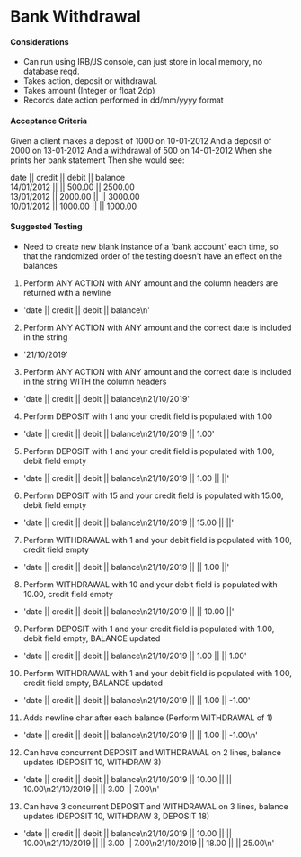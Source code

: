 # Bank Withdrawal

#### Considerations

- Can run using IRB/JS console, can just store in local memory, no database reqd.
- Takes action, deposit or withdrawal.
- Takes amount (Integer or float 2dp)
- Records date action performed in dd/mm/yyyy format

#### Acceptance Criteria 

Given a client makes a deposit of 1000 on 10-01-2012
And a deposit of 2000 on 13-01-2012
And a withdrawal of 500 on 14-01-2012
When she prints her bank statement
Then she would see:

date || credit || debit || balance  
14/01/2012 || || 500.00 || 2500.00  
13/01/2012 || 2000.00 || || 3000.00  
10/01/2012 || 1000.00 || || 1000.00  

#### Suggested Testing

- Need to create new blank instance of a 'bank account' each time, so that the randomized order of the testing doesn't have an effect on the balances

1) Perform ANY ACTION with ANY amount and the column headers are returned with a newline
  - 'date || credit || debit || balance\n'
2) Perform ANY ACTION with ANY amount and the correct date is included in the string
  - '21/10/2019'
3) Perform ANY ACTION with ANY amount and the correct date is included in the string WITH the column headers
  - 'date || credit || debit || balance\n21/10/2019'
4) Perform DEPOSIT with 1 and your credit field is populated with 1.00
  - 'date || credit || debit || balance\n21/10/2019 || 1.00'
5) Perform DEPOSIT with 1 and your credit field is populated with 1.00, debit field empty
  - 'date || credit || debit || balance\n21/10/2019 || 1.00 || ||'
6) Perform DEPOSIT with 15 and your credit field is populated with 15.00, debit field empty
  - 'date || credit || debit || balance\n21/10/2019 || 15.00 || ||'
7) Perform WITHDRAWAL with 1 and your debit field is populated with 1.00, credit field empty
  - 'date || credit || debit || balance\n21/10/2019 || || 1.00 ||'
8) Perform WITHDRAWAL with 10 and your debit field is populated with 10.00, credit field empty
  - 'date || credit || debit || balance\n21/10/2019 || || 10.00 ||'
9) Perform DEPOSIT with 1 and your credit field is populated with 1.00, debit field empty, BALANCE updated
  - 'date || credit || debit || balance\n21/10/2019 || 1.00 || || 1.00'
10) Perform WITHDRAWAL with 1 and your debit field is populated with 1.00, credit field empty, BALANCE updated
  - 'date || credit || debit || balance\n21/10/2019 || || 1.00 || -1.00'
11) Adds newline char after each balance (Perform WITHDRAWAL of 1)
  - 'date || credit || debit || balance\n21/10/2019 || || 1.00 || -1.00\n'
12) Can have concurrent DEPOSIT and WITHDRAWAL on 2 lines, balance updates (DEPOSIT 10, WITHDRAW 3)
  - 'date || credit || debit || balance\n21/10/2019 || 10.00 || || 10.00\n21/10/2019 || || 3.00 || 7.00\n'
13) Can have 3 concurrent DEPOSIT and WITHDRAWAL on 3 lines, balance updates (DEPOSIT 10, WITHDRAW 3, DEPOSIT 18)
  - 'date || credit || debit || balance\n21/10/2019 || 10.00 || || 10.00\n21/10/2019 || || 3.00 || 7.00\n21/10/2019 || 18.00 || || 25.00\n'

